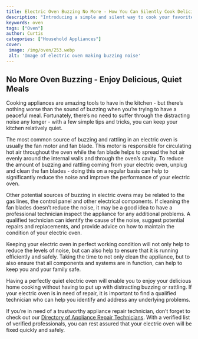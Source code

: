 ```yaml
---
title: Electric Oven Buzzing No More - How You Can Silently Cook Delicious Meals
description: "Introducing a simple and silent way to cook your favorite meals - discover how to troubleshoot and get rid of the electric oven buzzing noise Enjoy a delicious meal without the disturbance"
keywords: oven
tags: ["Oven"]
author: Curtis
categories: ["Household Appliances"]
cover: 
 image: /img/oven/253.webp
 alt: 'Image of electric oven making buzzing noise'
---
```

## No More Oven Buzzing - Enjoy Delicious, Quiet Meals
Cooking appliances are amazing tools to have in the kitchen - but there’s nothing worse than the sound of buzzing when you’re trying to have a peaceful meal. Fortunately, there’s no need to suffer through the distracting noise any longer - with a few simple tips and tricks, you can keep your kitchen relatively quiet.

The most common source of buzzing and rattling in an electric oven is usually the fan motor and fan blade. This motor is responsible for circulating hot air throughout the oven while the fan blade helps to spread the hot air evenly around the internal walls and through the oven’s cavity. To reduce the amount of buzzing and rattling coming from your electric oven, unplug and clean the fan blades - doing this on a regular basis can help to significantly reduce the noise and improve the performance of your electric oven.

Other potential sources of buzzing in electric ovens may be related to the gas lines, the control panel and other electrical components. If cleaning the fan blades doesn’t reduce the noise, it may be a good idea to have a professional technician inspect the appliance for any additional problems. A qualified technician can identify the cause of the noise, suggest potential repairs and replacements, and provide advice on how to maintain the condition of your electric oven. 

Keeping your electric oven in perfect working condition will not only help to reduce the levels of noise, but can also help to ensure that it is running efficiently and safely. Taking the time to not only clean the appliance, but to also ensure that all components and systems are in function, can help to keep you and your family safe.

Having a perfectly quiet electric oven will enable you to enjoy your delicious home cooking without having to put up with distracting buzzing or rattling. If your electric oven is in need of repair, it is important to find a qualified technician who can help you identify and address any underlying problems.

If you’re in need of a trustworthy appliance repair technician, don’t forget to check out our [Directory of Appliance Repair Technicians](./pages/appliance-repair-technicians). With a verified list of verified professionals, you can rest assured that your electric oven will be fixed quickly and safely.

